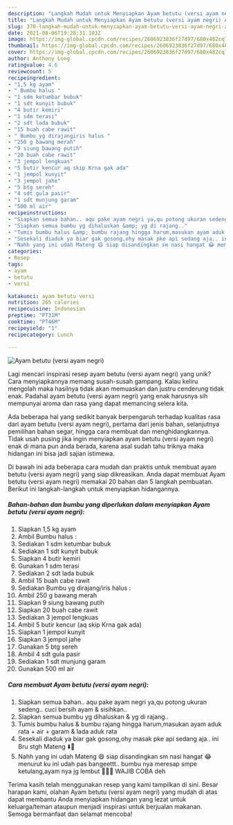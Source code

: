 ```yaml
---
description: "Langkah Mudah untuk Menyiapkan Ayam betutu (versi ayam negri) Anti Gagal"
title: "Langkah Mudah untuk Menyiapkan Ayam betutu (versi ayam negri) Anti Gagal"
slug: 370-langkah-mudah-untuk-menyiapkan-ayam-betutu-versi-ayam-negri-anti-gagal
date: 2021-08-06T19:28:31.103Z
image: https://img-global.cpcdn.com/recipes/2606923836f27d97/680x482cq70/ayam-betutu-versi-ayam-negri-foto-resep-utama.jpg
thumbnail: https://img-global.cpcdn.com/recipes/2606923836f27d97/680x482cq70/ayam-betutu-versi-ayam-negri-foto-resep-utama.jpg
cover: https://img-global.cpcdn.com/recipes/2606923836f27d97/680x482cq70/ayam-betutu-versi-ayam-negri-foto-resep-utama.jpg
author: Anthony Long
ratingvalue: 4.6
reviewcount: 5
recipeingredient:
- "1,5 kg ayam"
- " Bumbu halus "
- "1 sdm ketumbar bubuk"
- "1 sdt kunyit bubuk"
- "4 butir kemiri"
- "1 sdm terasi"
- "2 sdt lada bubuk"
- "15 buah cabe rawit"
- " Bumbu yg dirajangiris halus "
- "250 g bawang merah"
- "9 siung bawang putih"
- "20 buah cabe rawit"
- "3 jempol lengkuas"
- "5 butir kencur aq skip Krna gak ada"
- "1 jempol kunyit"
- "3 jempol jahe"
- "5 btg sereh"
- "4 sdt gula pasir"
- "1 sdt munjung garam"
- "500 ml air"
recipeinstructions:
- "Siapkan semua bahan.. aqu pake ayam negri ya,qu potong ukuran sedeng.. cuci bersih ayam &amp; sisihkan.."
- "Siapkan semua bumbu yg dihaluskan &amp; yg di rajang.."
- "Tumis bumbu halus &amp; bumbu rajang hingga harum,masukan ayam aduk rata + air + garam &amp; lada aduk rata"
- "Sesekali diaduk ya biar gak gosong,ohy masak pke api sedang aja.. ini Bru stgh Mateng ⬇️🤭"
- "Nahh yang ini udah Mateng 😄 siap disandingkan sm nasi hangat 😂 menurut ku ini udah pas bangeettt.. bumbu nya meresap smpe ketulang,ayam nya jg lembut 🤤🤤🤤 WAJIB COBA deh"
categories:
- Resep
tags:
- ayam
- betutu
- versi

katakunci: ayam betutu versi 
nutrition: 265 calories
recipecuisine: Indonesian
preptime: "PT31M"
cooktime: "PT46M"
recipeyield: "1"
recipecategory: Lunch

---
```



![Ayam betutu (versi ayam negri)](https://img-global.cpcdn.com/recipes/2606923836f27d97/680x482cq70/ayam-betutu-versi-ayam-negri-foto-resep-utama.jpg)

Lagi mencari inspirasi resep ayam betutu (versi ayam negri) yang unik? Cara menyiapkannya memang susah-susah gampang. Kalau keliru mengolah maka hasilnya tidak akan memuaskan dan justru cenderung tidak enak. Padahal ayam betutu (versi ayam negri) yang enak harusnya sih mempunyai aroma dan rasa yang dapat memancing selera kita.

Ada beberapa hal yang sedikit banyak berpengaruh terhadap kualitas rasa dari ayam betutu (versi ayam negri), pertama dari jenis bahan, selanjutnya pemilihan bahan segar, hingga cara membuat dan menghidangkannya. Tidak usah pusing jika ingin menyiapkan ayam betutu (versi ayam negri) enak di mana pun anda berada, karena asal sudah tahu triknya maka hidangan ini bisa jadi sajian istimewa.




Di bawah ini ada beberapa cara mudah dan praktis untuk membuat ayam betutu (versi ayam negri) yang siap dikreasikan. Anda dapat membuat Ayam betutu (versi ayam negri) memakai 20 bahan dan 5 langkah pembuatan. Berikut ini langkah-langkah untuk menyiapkan hidangannya.

<!--inarticleads1-->

##### Bahan-bahan dan bumbu yang diperlukan dalam menyiapkan Ayam betutu (versi ayam negri):

1. Siapkan 1,5 kg ayam
1. Ambil  Bumbu halus :
1. Sediakan 1 sdm ketumbar bubuk
1. Sediakan 1 sdt kunyit bubuk
1. Siapkan 4 butir kemiri
1. Gunakan 1 sdm terasi
1. Sediakan 2 sdt lada bubuk
1. Ambil 15 buah cabe rawit
1. Sediakan  Bumbu yg dirajang/iris halus :
1. Ambil 250 g bawang merah
1. Siapkan 9 siung bawang putih
1. Siapkan 20 buah cabe rawit
1. Sediakan 3 jempol lengkuas
1. Ambil 5 butir kencur (aq skip Krna gak ada)
1. Siapkan 1 jempol kunyit
1. Siapkan 3 jempol jahe
1. Gunakan 5 btg sereh
1. Ambil 4 sdt gula pasir
1. Sediakan 1 sdt munjung garam
1. Gunakan 500 ml air




<!--inarticleads2-->

##### Cara membuat Ayam betutu (versi ayam negri):

1. Siapkan semua bahan.. aqu pake ayam negri ya,qu potong ukuran sedeng.. cuci bersih ayam &amp; sisihkan..
1. Siapkan semua bumbu yg dihaluskan &amp; yg di rajang..
1. Tumis bumbu halus &amp; bumbu rajang hingga harum,masukan ayam aduk rata + air + garam &amp; lada aduk rata
1. Sesekali diaduk ya biar gak gosong,ohy masak pke api sedang aja.. ini Bru stgh Mateng ⬇️🤭
1. Nahh yang ini udah Mateng 😄 siap disandingkan sm nasi hangat 😂 menurut ku ini udah pas bangeettt.. bumbu nya meresap smpe ketulang,ayam nya jg lembut 🤤🤤🤤 WAJIB COBA deh




Terima kasih telah menggunakan resep yang kami tampilkan di sini. Besar harapan kami, olahan Ayam betutu (versi ayam negri) yang mudah di atas dapat membantu Anda menyiapkan hidangan yang lezat untuk keluarga/teman ataupun menjadi inspirasi untuk berjualan makanan. Semoga bermanfaat dan selamat mencoba!
